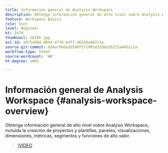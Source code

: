 ```yaml
---
title: Información general de Analysis Workspace
description: Obtenga información general de alto nivel sobre Analysis Workspace, incluida la creación de proyectos y plantillas, paneles, visualizaciones, dimensiones, métricas, segmentos y funciones de alto valor.
feature: Workspace Basics
role: User
level: Beginner
kt: 2474
thumbnail: 26266.jpg
exl-id: a975a004-d044-47f6-b4ff-d6158a467c2a
source-git-commit: bd4ac9bba3d240f571991d32dbe3b225a4452c1a
workflow-type: tm+mt
source-wordcount: '46'
ht-degree: 100%

---
```


# Información general de Analysis Workspace {#analysis-workspace-overview}

Obtenga información general de alto nivel sobre Analysis Workspace, incluida la creación de proyectos y plantillas, paneles, visualizaciones, dimensiones, métricas, segmentos y funciones de alto valor.

>[!VIDEO](https://video.tv.adobe.com/v/26266/?quality=12)
